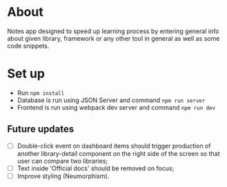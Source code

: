 # About

Notes app designed to speed up learning process by entering general info about given library, framework or any other tool in general as well as some code snippets.

# Set up
- Run `npm install`
- Database is run using JSON Server and command `npm run server`
- Frontend is run using webpack dev server and command `npm run dev`

## Future updates

- [ ] Double-click event on dashboard items should trigger production of another library-detail component on the right side of the screen so that user can compare two libraries;
- [ ] Text inside 'Official docs' should be removed on focus;
- [ ] Improve styling (Neumorphism).
